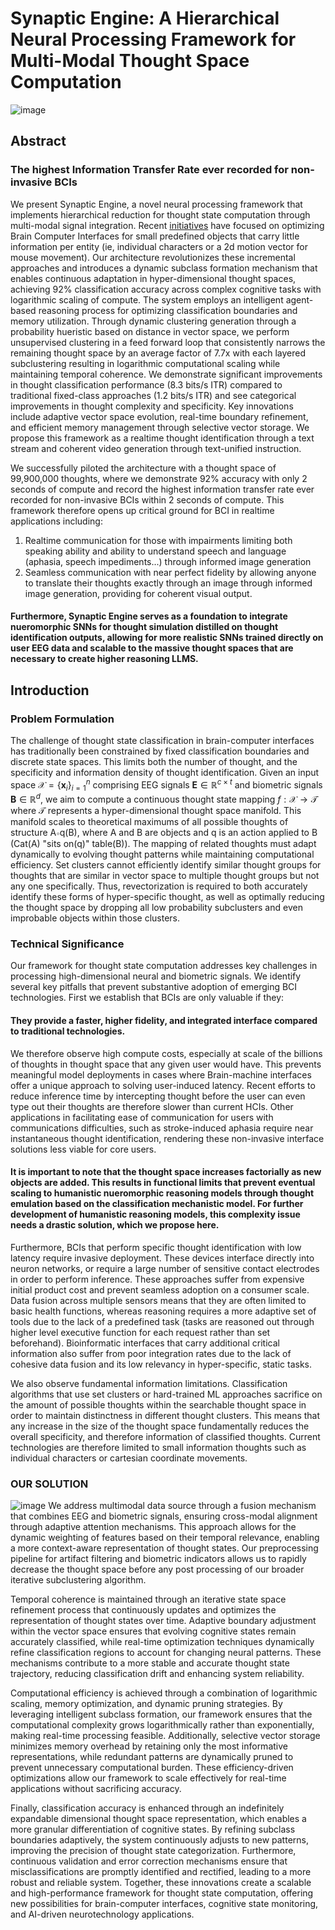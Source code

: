 # Synaptic Engine: A Hierarchical Neural Processing Framework for Multi-Modal Thought Space Computation
![image](  https://lh3.googleusercontent.com/d/1W5w8ApQvpG0CGYgmMOSPsbP3Nsb2zhcp=w1000)
## Abstract

### The highest Information Transfer Rate ever recorded for non-invasive BCIs

We present Synaptic Engine, a novel neural processing framework that implements hierarchical reduction for thought state computation through multi-modal signal integration. Recent [initiatives](https://ai.meta.com/research/publications/brain-to-text-decoding-a-non-invasive-approach-via-typing/) have focused on optimizing Brain Computer Interfaces for small predefined objects that carry little information per entity (ie, individual characters or a 2d motion vector for mouse movement). Our architecture revolutionizes these incremental approaches and introduces a dynamic subclass formation mechanism that enables continuous adaptation in hyper-dimensional thought spaces, achieving 92% classification accuracy across complex cognitive tasks with logarithmic scaling of compute. The system employs an intelligent agent-based reasoning process for optimizing classification boundaries and memory utilization. Through dynamic clustering generation through a probability hueristic based on distance in vector space, we perform unsupervised clustering in a feed forward loop that consistently narrows the remaining thought space by an average factor of 7.7x with each layered subclustering resulting in logarithmic computational scaling while maintaining temporal coherence. We demonstrate significant improvements in thought classification performance (8.3 bits/s ITR) compared to traditional fixed-class approaches (1.2 bits/s ITR) and see categorical improvements in thought complexity and specificity. Key innovations include adaptive vector space evolution, real-time boundary refinement, and efficient memory management through selective vector storage. We propose this framework as a realtime thought identification through a text stream and coherent video generation through text-unified instruction.


We successfully piloted the architecture with a thought space of 99,900,000 thoughts, where we demonstrate 92% accuracy with only 2 seconds of compute and record the highest information transfer rate ever recorded for non-invasive BCIs within 2 seconds of compute. This framework therefore opens up critical ground for BCI in realtime applications including:

1. Realtime communication for those with impairments limiting both speaking ability and ability to understand speech and language (aphasia, speech impediments...) through informed image generation
2. Seamless communication with near perfect fidelity by allowing anyone to translate their thoughts exactly through an image through informed image generation, providing for coherent visual output.

#### Furthermore, Synaptic Engine serves as a foundation to integrate nueromorphic SNNs for thought simulation distilled on thought identification outputs, allowing for more realistic SNNs trained directly on user EEG data and scalable to the massive thought spaces that are necessary to create higher reasoning LLMS.




## Introduction

### Problem Formulation

The challenge of thought state classification in brain-computer interfaces has traditionally been constrained by fixed classification boundaries and discrete state spaces. This limits both the number of thought, and the specificity and information density of thought identification. Given an input space $\mathcal{X} = \{\mathbf{x}_i\}_{i=1}^n$ comprising EEG signals $\mathbf{E} \in \mathbb{R}^{c \times t}$ and biometric signals $\mathbf{B} \in \mathbb{R}^{d}$, we aim to compute a continuous thought state mapping $f: \mathcal{X} \rightarrow \mathcal{T}$ where $\mathcal{T}$ represents a hyper-dimensional thought space manifold. This manifold scales to theoretical maximums of all possible thoughts of structure A∘q(B), where A and B are objects and q is an action applied to B (Cat(A) "sits on(q)" table(B)). The mapping of related thoughts must adapt dynamically to evolving thought patterns while maintaining computational efficiency. Set clusters cannot efficiently identify similar thought groups for thoughts that are similar in vector space to multiple thought groups but not any one specifically. Thus, revectorization is required to both accurately identify these forms of hyper-specific thought, as well as optimally reducing the thought space by dropping all low probability subclusters and even improbable objects within those clusters.

### Technical Significance

Our framework for thought state computation addresses key challenges in processing high-dimensional neural and biometric signals. We identify several key pitfalls that prevent substantive adoption of emerging BCI technologies. First we establish that BCIs are only valuable if they:


#### They provide a faster, higher fidelity, and integrated interface compared to traditional technologies. 



We therefore observe high compute costs, especially at scale of the billions of thoughts in thought space that any given user would have. This prevents meaningful model deployments in cases where Brain-machine interfaces offer a unique approach to solving user-induced latency. Recent efforts to reduce inference time by intercepting thought before the user can even type out their thoughts are therefore slower than current HCIs. Other applications in facilitating ease of communication for users with communications difficulties, such as stroke-induced aphasia require near instantaneous thought identification, rendering these non-invasive interface solutions less viable for core users.

#### It is important to note that the thought space increases factorially as new objects are added. This results in functional limits that prevent eventual scaling to humanistic nueromorphic reasoning models through thought emulation based on the classification mechanistic model. For further development of humanistic reasoning models, this complexity issue needs a drastic solution, which we propose here.


Furthermore, BCIs that perform specific thought identification with low latency require invasive deployment. These devices interface directly into neuron networks, or require a large number of sensitive contact electrodes in order to perform inference. These approaches suffer from expensive initial product cost and prevent seamless adoption on a consumer scale. Data fusion across multiple sensors means that they are often limited to basic health functions, whereas reasoning requires a more adaptive set of tools due to the lack of a predefined task (tasks are reasoned out through higher level executive function for each request rather than set beforehand). Bioinformatic interfaces that carry additional critical information also suffer from poor integration rates due to the lack of cohesive data fusion and its low relevancy in hyper-specific, static tasks. 


We also observe fundamental information limitations. Classification algorithms that use set clusters or hard-trained ML approaches sacrifice on the amount of possible thoughts within the searchable thought space in order to maintain distinctness in different thought clusters. This means that any increase in the size of the thought space fundamentally reduces the overall specificity, and therefore information of classified thoughts. Current technologies are therefore limited to small information thoughts such as individual characters or cartesian coordinate movements. 


### OUR SOLUTION

![image](https://lh3.googleusercontent.com/d/1pHF_ndfRTwuboz2HUKwZTqIDliUw9bTp=w1000)
We address multimodal data source through a fusion mechanism that combines EEG and biometric signals, ensuring cross-modal alignment through adaptive attention mechanisms. This approach allows for the dynamic weighting of features based on their temporal relevance, enabling a more context-aware representation of thought states. Our preprocessing pipeline for artifact filtering and biometric indicators allows us to rapidly decrease the thought space before any post processing of our broader iterative subclustering algorithm.

Temporal coherence is maintained through an iterative state space refinement process that continuously updates and optimizes the representation of thought states over time. Adaptive boundary adjustment within the vector space ensures that evolving cognitive states remain accurately classified, while real-time optimization techniques dynamically refine classification regions to account for changing neural patterns. These mechanisms contribute to a more stable and accurate thought state trajectory, reducing classification drift and enhancing system reliability.

Computational efficiency is achieved through a combination of logarithmic scaling, memory optimization, and dynamic pruning strategies. By leveraging intelligent subclass formation, our framework ensures that the computational complexity grows logarithmically rather than exponentially, making real-time processing feasible. Additionally, selective vector storage minimizes memory overhead by retaining only the most informative representations, while redundant patterns are dynamically pruned to prevent unnecessary computational burden. These efficiency-driven optimizations allow our framework to scale effectively for real-time applications without sacrificing accuracy.

Finally, classification accuracy is enhanced through an indefinitely expandable dimensional thought space representation, which enables a more granular differentiation of cognitive states. By refining subclass boundaries adaptively, the system continuously adjusts to new patterns, improving the precision of thought state categorization. Furthermore, continuous validation and error correction mechanisms ensure that misclassifications are promptly identified and rectified, leading to a more robust and reliable system. Together, these innovations create a scalable and high-performance framework for thought state computation, offering new possibilities for brain-computer interfaces, cognitive state monitoring, and AI-driven neurotechnology applications.
